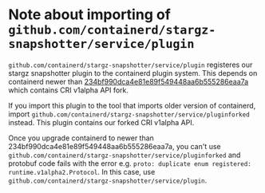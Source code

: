 # Note about importing of `github.com/containerd/stargz-snapshotter/service/plugin`

`github.com/containerd/stargz-snapshotter/service/plugin` registeres our stargz snapshotter plugin to the containerd plugin system.
This depends on containerd newer than [234bf990dca4e81e89f549448aa6b555286eaa7a](https://github.com/containerd/containerd/commit/234bf990dca4e81e89f549448aa6b555286eaa7a) which contains CRI v1alpha API fork.

If you import this plugin to the tool that imports older version of containerd, import `github.com/containerd/stargz-snapshotter/service/pluginforked` instead.
This plugin contains our forked CRI v1alpha API.

Once you upgrade containerd to newer than 234bf990dca4e81e89f549448aa6b555286eaa7a, you can't use `github.com/containerd/stargz-snapshotter/service/pluginforked` and protobuf code fails with the error e.g. `proto: duplicate enum registered: runtime.v1alpha2.Protocol`. In this case, use `github.com/containerd/stargz-snapshotter/service/plugin`.
